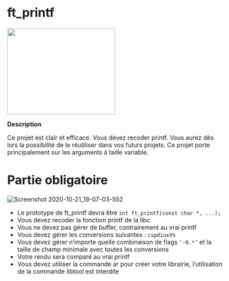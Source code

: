 # ft_printf

<img src="https://user-images.githubusercontent.com/45235527/96753610-698e7080-13d0-11eb-9461-d3351c9208d7.png" width="250" height="200" />

<strong>Description</strong>

Ce projet est clair et efficace. Vous devez recoder printf. Vous aurez dès lors la possibilité de le réutiliser dans vos futurs projets.
Ce projet porte principalement sur les arguments à taille variable.


# Partie obligatoire

![Screenshot 2020-10-21_19-07-03-552](https://user-images.githubusercontent.com/45235527/96753783-a195b380-13d0-11eb-90f9-31928a4bc773.png)

- Le prototype de ft_printf devra être `int ft_printf(const char *, ...);`
- Vous devez recoder la fonction printf de la libc
- Vous ne devez pas gérer de buffer, contrairement au vrai printf
- Vous devez gérer les conversions suivantes : `cspdiuxX%`
- Vous devez gérer n’importe quelle combinaison de flags `’-0.*’` et la taille de champ
minimale avec toutes les conversions
- Votre rendu sera comparé au vrai printf
- Vous devez utiliser la commande ar pour créer votre librairie, l’utilisation de la
commande libtool est interdite
